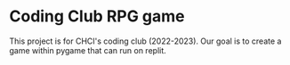 # Coding Club RPG game
This project is for CHCI's coding club (2022-2023). Our goal is to create a game within pygame that can run on replit.
